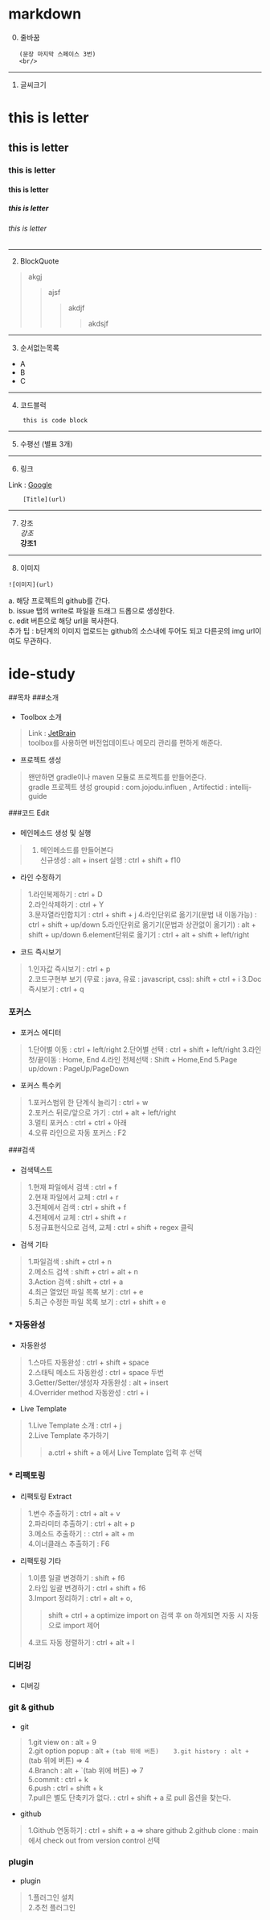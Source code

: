 # markdown
0. 줄바꿈
```
   (문장 마지막 스페이스 3번)
   <br/>
```

***
1. 글씨크기
# this is letter
## this is letter
### this is letter
#### this is letter
##### this is letter
###### this is letter
***

2. BlockQuote
> akgj
> > ajsf
> >> akdjf
> >>> akdsjf
*** 

3. 순서없는목록
* A
* B
* C

***
4. 코드블럭
```
    this is code block
```
***

5. 수평선 (별표 3개)
***

6. 링크

Link : [Google](http://www.google.com)
```
    [Title](url)
```

***

7. 강조  
   *강조*  
   **강조1**

***

8. 이미지
```
![이미지](url)
```
a. 해당 프로젝트의 github를 간다.   
b. issue 탭의 write로 파일을 드래그 드롭으로 생성한다.   
c. edit 버튼으로 해당 url을 복사한다.   
추가 팁 : b단계의 이미지 업로드는 github의 소스내에 두어도 되고 다른곳의 img url이여도 무관하다.

# ide-study

##목차
###소개
#### 
* Toolbox 소개
> Link : [JetBrain](https://www.jetbrains.com/ko-kr/)   
toolbox를 사용하면 버전업데이트나 메모리 관리를 편하게 해준다.

* 프로젝트 생성
> 왠만하면 gradle이나 maven 모듈로 프로젝트를 만들어준다.   
gradle 프로젝트 생성 groupid : com.jojodu.influen , Artifectid : intellij-guide

###코드 Edit
####
* 메인메소드 생성 및 실행
> 1. 메인메소드를 만들어본다   
> 신규생성 : alt + insert
> 실행 : ctrl + shift + f10

* 라인 수정하기
>1.라인복제하기 : ctrl + D   
>2.라인삭제하기 : ctrl + Y   
>3.문자열라인합치기 : ctrl + shift + j
>4.라인단위로 옮기기(문법 내 이동가능) : ctrl + shift + up/down 
>5.라인단위로 옮기기(문법과 상관없이 옮기기) : alt + shift + up/down
>6.element단위로 옮기기 : ctrl + alt + shift + left/right

* 코드 즉시보기
>1.인자값 즉시보기 : ctrl + p   
>2.코드구현부 보기 (무료 : java, 유료 : javascript, css): shift + ctrl + i
>3.Doc 즉시보기 : ctrl + q

### 포커스
####
* 포커스 에디터
>1.단어별 이동 : ctrl + left/right
>2.단어별 선택 : ctrl + shift + left/right
>3.라인 첫/끝이동 : Home, End
>4.라인 전체선택 : Shift + Home,End
>5.Page up/down : PageUp/PageDown

* 포커스 특수키
>1.포커스범위 한 단계식 늘리기 : ctrl + w   
> 2.포커스 뒤로/앞으로 가기 : ctrl + alt + left/right   
> 3.멀티 포커스 : ctrl + ctrl + 아래   
> 4.오류 라인으로 자동 포커스 : F2

###검색
####
* 검색텍스트
> 1.현재 파일에서 검색 : ctrl + f   
> 2.현재 파일에서 교체 : ctrl + r   
> 3.전체에서 검색 : ctrl + shift + f   
> 4.전체에서 교체 : ctrl + shift + r   
> 5.정규표현식으로 검색, 교체 : ctrl + shift + regex 클릭

* 검색 기타
> 1.파일검색 : shift + ctrl + n   
> 2.메소드 검색 : shift + ctrl + alt + n   
> 3.Action 검색 : shift + ctrl + a   
> 4.최근 열었던 파일 목록 보기 : ctrl + e   
> 5.최근 수정한 파일 목록 보기 : ctrl + shift + e   

### * 자동완성
####
* 자동완성
> 1.스마트 자동완성 : ctrl + shift + space   
> 2.스태틱 메소드 자동완성 : ctrl + space 두번   
> 3.Getter/Setter/생성자 자동완성 : alt + insert   
> 4.Overrider method 자동완성 : ctrl + i   

* Live Template
> 1.Live Template 소개 : ctrl + j    
> 2.Live Template 추가하기
> > a.ctrl + shift + a 에서 Live Template 입력 후 선택

### * 리팩토링
####
* 리팩토링 Extract
> 1.변수 추출하기  : ctrl + alt + v   
> 2.파라미터 추출하기 : ctrl + alt + p   
> 3.메소드 추출하기 : : ctrl + alt + m   
> 4.이너클래스 추출하기 : F6

* 리팩토링 기타
> 1.이름 일괄 변경하기 : shift + f6   
> 2.타입 일괄 변경하기 : ctrl + shift + f6   
> 3.Import 정리하기 : ctrl + alt + o,   
>> shift + ctrl + a optimize import on 검색 후
>> on 하게되면 자동 시 자동으로 import 제어   
> 
> 4.코드 자동 정렬하기 : ctrl + alt + l

### 디버깅
####
* 디버깅


### git & github
####
* git
> 1.git view on : alt + 9   
> 2.git option popup : alt + `(tab 위에 버튼)   
> 3.git history : alt + `(tab 위에 버튼) => 4   
> 4.Branch : alt + `(tab 위에 버튼) => 7   
> 5.commit : ctrl + k   
> 6.push : ctrl + shift + k   
> 7.pull은 별도 단축키가 없다. : ctrl + shift + a 로 pull 옵션을 찾는다.
> 

* github
> 1.Github 연동하기 : ctrl + shift + a => share github
> 2.github clone : main에서 check out from version control 선택
> 
### plugin
####
* plugin
> 1.플러그인 설치   
> 2.추천 플러그인
> 

